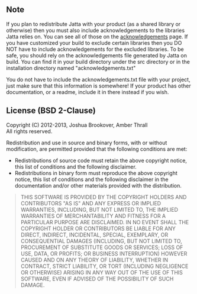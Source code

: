 Note
------
If you plan to redistribute Jatta with your product (as a shared library or otherwise) then you
must also include acknowledgements to the libraries Jatta relies on.  You can see all of those
on the [acknowledgements](http://jatta.zethes.com/acknowledgements.html) page.  If you have
customized your build to exclude certain libraries then you DO NOT have to include acknowledgements
for the excluded libraries.  To be safe, you should rely on the acknowledgements file generated by
Jatta on build.  You can find it in your build directory under the src directory or in the
installation directory named "acknowledgements.txt"

You do not have to include the acknowledgements.txt file with your project, just make sure that
this information is somewhere!  If your product has other documentation, or a readme, include
it in there instead if you wish.

License (BSD 2-Clause)
------
Copyright (C) 2012-2013, Joshua Brookover, Amber Thrall<br>
All rights reserved.<br>

Redistribution and use in source and binary forms, with or without modification, are permitted
provided that the following conditions are met:
* Redistributions of source code must retain the above copyright notice, this list of
conditions and the following disclaimer.
* Redistributions in binary form must reproduce the above copyright notice, this list of
conditions and the following disclaimer in the documentation and/or other materials provided
with the distribution.

> THIS SOFTWARE IS PROVIDED BY THE COPYRIGHT HOLDERS AND CONTRIBUTORS "AS IS" AND ANY EXPRESS OR
> IMPLIED WARRANTIES, INCLUDING, BUT NOT LIMITED TO, THE IMPLIED WARRANTIES OF MERCHANTABILITY AND 
> FITNESS FOR A PARTICULAR PURPOSE ARE DISCLAIMED. IN NO EVENT SHALL THE COPYRIGHT HOLDER OR
> CONTRIBUTORS BE LIABLE FOR ANY DIRECT, INDIRECT, INCIDENTAL, SPECIAL, EXEMPLARY, OR
> CONSEQUENTIAL DAMAGES (INCLUDING, BUT NOT LIMITED TO, PROCUREMENT OF SUBSTITUTE GOODS OR
> SERVICES; LOSS OF USE, DATA, OR PROFITS; OR BUSINESS INTERRUPTION) HOWEVER CAUSED AND ON ANY
> THEORY OF LIABILITY, WHETHER IN CONTRACT, STRICT LIABILITY, OR TORT (INCLUDING NEGLIGENCE OR
> OTHERWISE) ARISING IN ANY WAY OUT OF THE USE OF THIS SOFTWARE, EVEN IF ADVISED OF THE
> POSSIBILITY OF SUCH DAMAGE.
